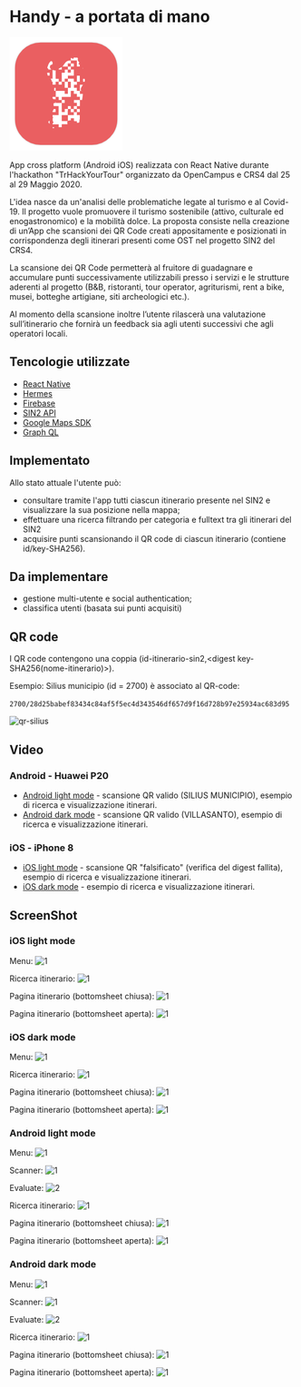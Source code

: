# Handy - a portata di mano

![alt text](https://raw.githubusercontent.com/marinimau/Handy/master/icon%20(2).png)

App cross platform (Android iOS) realizzata con React Native durante l'hackathon "TrHackYourTour" organizzato da OpenCampus e CRS4 dal 25 al 29 Maggio 2020.

L'idea nasce da un'analisi delle problematiche legate al turismo e al Covid-19. Il progetto vuole promuovere il turismo sostenibile (attivo, culturale ed enogastronomico) e la mobilità dolce. La proposta consiste nella creazione di un’App che scansioni dei QR Code creati appositamente e posizionati in corrispondenza degli itinerari presenti come OST nel progetto SIN2 del CRS4.

La scansione dei QR Code permetterà al fruitore di guadagnare e accumulare punti successivamente utilizzabili presso i servizi e le strutture aderenti al progetto (B&B, ristoranti, tour operator, agriturismi, rent a bike, musei, botteghe artigiane, siti archeologici etc.).

Al momento della scansione inoltre l’utente rilascerà una valutazione sull’itinerario che fornirà un feedback sia agli utenti successivi che agli operatori locali.


## Tencologie utilizzate

* [React Native](https://reactnative.dev/)
* [Hermes](https://hermesengine.dev/)
* [Firebase](https::/firebase.google.com)
* [SIN2 API](https://api.turismoattivo.sardegnaturismo.it/sin2-api)
* [Google Maps SDK](https://developers.google.com/maps/documentation/)
* [Graph QL](https://graphql.org/)

## Implementato

Allo stato attuale l'utente può: 
* consultare tramite l'app tutti ciascun itinerario  presente nel SIN2 e visualizzare la sua posizione nella mappa;
* effettuare una ricerca filtrando per categoria e fulltext tra gli itinerari del SIN2
* acquisire punti scansionando il QR code di ciascun itinerario (contiene id/key-SHA256).

## Da implementare

* gestione multi-utente e social authentication;
* classifica utenti (basata sui punti acquisiti)

## QR code

I QR code contengono una coppia (id-itinerario-sin2,<digest key-SHA256(nome-itinerario)>).
  
Esempio: Silius municipio (id = 2700) è associato al QR-code:

```2700/28d25babef83434c84af5f5ec4d343546df657d9f16d728b97e25934ac683d95```

![qr-silius](https://raw.githubusercontent.com/marinimau/Handy/master/screenshoot/qr/silius-qr.png)

## Video

### Android - Huawei P20

* [Android light mode](https://youtu.be/k-oXiVdOq1k) - scansione QR valido (SILIUS MUNICIPIO), esempio di ricerca e visualizzazione itinerari.
* [Android dark mode](https://youtu.be/1MfEBz2o-u0) - scansione QR valido (VILLASANTO), esempio di ricerca e visualizzazione itinerari.

### iOS - iPhone 8

* [iOS light mode](https://youtu.be/shrm2kgtFRc) - scansione QR "falsificato" (verifica del digest fallita), esempio di ricerca e visualizzazione itinerari.
* [iOS dark mode](https://youtu.be/4UqtJ_1EuAY) - esempio di ricerca e visualizzazione itinerari.

## ScreenShot

### iOS light mode

Menu:
![1](https://raw.githubusercontent.com/marinimau/Handy/master/screenshoot/ios/light_mode/Simulator%20Screen%20Shot%20-%20iPhone%2011%20-%202020-05-28%20at%2019.34.32.png)

Ricerca itinerario:
![1](https://raw.githubusercontent.com/marinimau/Handy/master/screenshoot/ios/light_mode/Simulator%20Screen%20Shot%20-%20iPhone%2011%20-%202020-05-28%20at%2019.35.00.png)


Pagina itinerario (bottomsheet chiusa):
![1](https://raw.githubusercontent.com/marinimau/Handy/master/screenshoot/ios/light_mode/Simulator%20Screen%20Shot%20-%20iPhone%2011%20-%202020-05-28%20at%2019.35.08.png)

Pagina itinerario (bottomsheet aperta):
![1](https://raw.githubusercontent.com/marinimau/Handy/master/screenshoot/ios/light_mode/Simulator%20Screen%20Shot%20-%20iPhone%2011%20-%202020-05-28%20at%2019.35.13.png)

### iOS dark mode

Menu:
![1](https://raw.githubusercontent.com/marinimau/Handy/master/screenshoot/ios/dark_mode/Simulator%20Screen%20Shot%20-%20iPhone%2011%20-%202020-05-28%20at%2020.46.19.png)

Ricerca itinerario:
![1](https://raw.githubusercontent.com/marinimau/Handy/master/screenshoot/ios/dark_mode/Simulator%20Screen%20Shot%20-%20iPhone%2011%20-%202020-05-28%20at%2020.47.29.png)


Pagina itinerario (bottomsheet chiusa):
![1](https://raw.githubusercontent.com/marinimau/Handy/master/screenshoot/ios/dark_mode/Simulator%20Screen%20Shot%20-%20iPhone%2011%20-%202020-05-28%20at%2020.46.47.png)

Pagina itinerario (bottomsheet aperta):
![1](https://raw.githubusercontent.com/marinimau/Handy/master/screenshoot/ios/dark_mode/Simulator%20Screen%20Shot%20-%20iPhone%2011%20-%202020-05-28%20at%2020.46.49.png)


### Android light mode

Menu:
![1](https://raw.githubusercontent.com/marinimau/Handy/master/screenshoot/android/lightMode/Screenshot_20200528_201946_com.marinimau.trhackyourtour.jpg)

Scanner:
![1](https://raw.githubusercontent.com/marinimau/Handy/master/screenshoot/android/lightMode/Screenshot_20200528_201941_com.marinimau.trhackyourtour.jpg)

Evaluate:
![2](https://github.com/marinimau/Handy/blob/master/screenshoot/android/lightMode/Screenshot_20200528_201930_com.marinimau.trhackyourtour.jpg)

Ricerca itinerario:
![1](https://raw.githubusercontent.com/marinimau/Handy/master/screenshoot/android/lightMode/Screenshot_20200528_202015_com.marinimau.trhackyourtour.jpg)


Pagina itinerario (bottomsheet chiusa):
![1](https://raw.githubusercontent.com/marinimau/Handy/master/screenshoot/android/lightMode/Screenshot_20200528_202156_host.exp.exponent.jpg)

Pagina itinerario (bottomsheet aperta):
![1](https://raw.githubusercontent.com/marinimau/Handy/master/screenshoot/android/lightMode/Screenshot_20200528_202203_host.exp.exponent.jpg)


### Android dark mode

Menu:
![1](https://raw.githubusercontent.com/marinimau/Handy/master/screenshoot/android/darkMode/Screenshot_20200528_205722_host.exp.exponent.jpg)

Scanner:
![1]()

Evaluate:
![2](https://github.com/marinimau/Handy/blob/master/screenshoot/android/darkMode/Screenshot_20200528_205716_host.exp.exponent.jpg)

Ricerca itinerario:
![1](https://raw.githubusercontent.com/marinimau/Handy/master/screenshoot/android/darkMode/Screenshot_20200528_205741_host.exp.exponent.jpg)


Pagina itinerario (bottomsheet chiusa):
![1](https://raw.githubusercontent.com/marinimau/Handy/master/screenshoot/android/darkMode/Screenshot_20200528_205752_host.exp.exponent.jpg)

Pagina itinerario (bottomsheet aperta):
![1](https://raw.githubusercontent.com/marinimau/Handy/master/screenshoot/android/darkMode/Screenshot_20200528_205756_host.exp.exponent.jpg)






